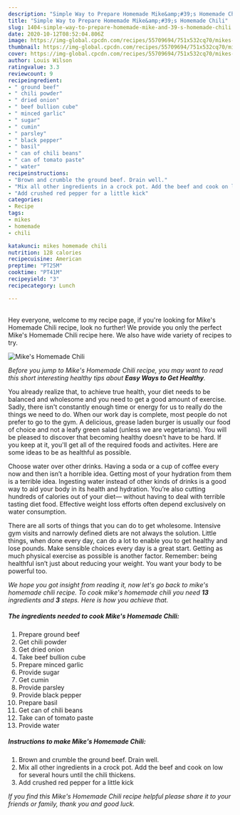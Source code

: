 ```yaml
---
description: "Simple Way to Prepare Homemade Mike&amp;#39;s Homemade Chili"
title: "Simple Way to Prepare Homemade Mike&amp;#39;s Homemade Chili"
slug: 1404-simple-way-to-prepare-homemade-mike-and-39-s-homemade-chili
date: 2020-10-12T08:52:04.806Z
image: https://img-global.cpcdn.com/recipes/55709694/751x532cq70/mikes-homemade-chili-recipe-main-photo.jpg
thumbnail: https://img-global.cpcdn.com/recipes/55709694/751x532cq70/mikes-homemade-chili-recipe-main-photo.jpg
cover: https://img-global.cpcdn.com/recipes/55709694/751x532cq70/mikes-homemade-chili-recipe-main-photo.jpg
author: Louis Wilson
ratingvalue: 3.3
reviewcount: 9
recipeingredient:
- " ground beef"
- " chili powder"
- " dried onion"
- " beef bullion cube"
- " minced garlic"
- " sugar"
- " cumin"
- " parsley"
- " black pepper"
- " basil"
- " can of chili beans"
- " can of tomato paste"
- " water"
recipeinstructions:
- "Brown and crumble the ground beef. Drain well."
- "Mix all other ingredients in a crock pot. Add the beef and cook on low for several hours until the chili thickens."
- "Add crushed red pepper for a little kick"
categories:
- Recipe
tags:
- mikes
- homemade
- chili

katakunci: mikes homemade chili 
nutrition: 128 calories
recipecuisine: American
preptime: "PT25M"
cooktime: "PT41M"
recipeyield: "3"
recipecategory: Lunch

---
```

<br>
Hey everyone, welcome to my recipe page, if you're looking for Mike&#39;s Homemade Chili recipe, look no further! We provide you only the perfect Mike&#39;s Homemade Chili recipe here. We also have wide variety of recipes to try.
<br>


![Mike&#39;s Homemade Chili](https://img-global.cpcdn.com/recipes/55709694/751x532cq70/mikes-homemade-chili-recipe-main-photo.jpg)

<i>Before you jump to Mike&#39;s Homemade Chili recipe, you may want to read this short interesting healthy tips about <strong>Easy Ways to Get Healthy</strong>.</i>

You already realize that, to achieve true health, your diet needs to be balanced and wholesome and you need to get a good amount of exercise. Sadly, there isn't constantly enough time or energy for us to really do the things we need to do. When our work day is complete, most people do not prefer to go to the gym. A delicious, grease laden burger is usually our food of choice and not a leafy green salad (unless we are vegetarians). You will be pleased to discover that becoming healthy doesn't have to be hard. If you keep at it, you'll get all of the required foods and activites. Here are some ideas to be as healthful as possible.

Choose water over other drinks. Having a soda or a cup of coffee every now and then isn’t a horrible idea. Getting most of your hydration from them is a terrible idea. Ingesting water instead of other kinds of drinks is a good way to aid your body in its health and hydration. You’re also cutting hundreds of calories out of your diet— without having to deal with terrible tasting diet food. Effective weight loss efforts often depend exclusively on water consumption.

There are all sorts of things that you can do to get wholesome. Intensive gym visits and narrowly defined diets are not always the solution. Little things, when done every day, can do a lot to enable you to get healthy and lose pounds. Make sensible choices every day is a great start. Getting as much physical exercise as possible is another factor. Remember: being healthful isn’t just about reducing your weight. You want your body to be powerful too. 


<i>We hope you got insight from reading it, now let's go back to mike&#39;s homemade chili recipe. To cook mike&#39;s homemade chili you need <strong>13</strong> ingredients and <strong>3</strong> steps. Here is how you achieve that.
</i>

##### The ingredients needed to cook Mike&#39;s Homemade Chili:

1. Prepare  ground beef
1. Get  chili powder
1. Get  dried onion
1. Take  beef bullion cube
1. Prepare  minced garlic
1. Provide  sugar
1. Get  cumin
1. Provide  parsley
1. Provide  black pepper
1. Prepare  basil
1. Get  can of chili beans
1. Take  can of tomato paste
1. Provide  water


##### Instructions to make Mike&#39;s Homemade Chili:

1. Brown and crumble the ground beef. Drain well.
1. Mix all other ingredients in a crock pot. Add the beef and cook on low for several hours until the chili thickens.
1. Add crushed red pepper for a little kick


<i>If you find this Mike&#39;s Homemade Chili recipe helpful please share it to your friends or family, thank you and good luck.</i>
